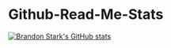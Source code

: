 # Github-Read-Me-Stats
[![Brandon Stark's GitHub stats](https://github-readme-stats.vercel.app/api?username=sunshinewhy&show_icons=true&theme=radical)](https://github.com/sunshinewhy/github-readme-stats)
